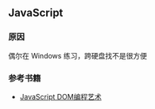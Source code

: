 ## JavaScript

### 原因
偶尔在 Windows 练习，跨硬盘找不是很方便

### 参考书籍
- [JavaScript DOM编程艺术](https://book.douban.com/subject/6038371/)